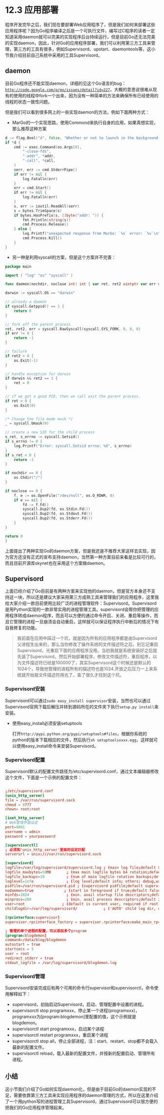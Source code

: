 # 12.3 应用部署

程序开发完毕之后，我们现在要部署Web应用程序了，但是我们如何来部署这些应用程序呢？因为Go程序编译之后是一个可执行文件，编写过C程序的读者一定知道采用daemon就可以完美的实现程序后台持续运行，但是目前Go还无法完美的实现daemon，因此，针对Go的应用程序部署，我们可以利用第三方工具来管理，第三方的工具有很多，例如Supervisord、upstart、daemontools等，这小节我介绍目前自己系统中采用的工具Supervisord。

## daemon

目前Go程序还不能实现daemon，详细的见这个Go语言的bug：[`http://code.google.com/p/go/issues/detail?id=227`](https://astaxie.gitbooks.io/build-web-application-with-golang/content/zh/`http:/code.google.com/p/go/issues/detail)，大概的意思说很难从现有的使用的线程中fork一个出来，因为没有一种简单的方法来确保所有已经使用的线程的状态一致性问题。

但是我们可以看到很多网上的一些实现daemon的方法，例如下面两种方式：

- MarGo的一个实现思路，使用Commond来执行自身的应用，如果真想实现，那么推荐这种方案

```Go
d := flag.Bool("d", false, "Whether or not to launch in the background(like a daemon)")
if *d {
    cmd := exec.Command(os.Args[0],
        "-close-fds",
        "-addr", *addr,
        "-call", *call,
    )
    serr, err := cmd.StderrPipe()
    if err != nil {
        log.Fatalln(err)
    }
    err = cmd.Start()
    if err != nil {
        log.Fatalln(err)
    }
    s, err := ioutil.ReadAll(serr)
    s = bytes.TrimSpace(s)
    if bytes.HasPrefix(s, []byte("addr: ")) {
        fmt.Println(string(s))
        cmd.Process.Release()
    } else {
        log.Printf("unexpected response from MarGo: `%s` error: `%v`\n", s, err)
        cmd.Process.Kill()
    }
}
```

- 另一种是利用syscall的方案，但是这个方案并不完善：
```Go
package main

import ( "log" "os" "syscall" )

func daemon(nochdir, noclose int) int { var ret, ret2 uintptr var err uintptr

darwin := syscall.OS == "darwin"

// already a daemon
if syscall.Getppid() == 1 {
    return 0
}

// fork off the parent process
ret, ret2, err = syscall.RawSyscall(syscall.SYS_FORK, 0, 0, 0)
if err != 0 {
    return -1
}

// failure
if ret2 < 0 {
    os.Exit(-1)
}

// handle exception for darwin
if darwin && ret2 == 1 {
    ret = 0
}

// if we got a good PID, then we call exit the parent process.
if ret > 0 {
    os.Exit(0)
}

/* Change the file mode mask */
_ = syscall.Umask(0)

// create a new SID for the child process
s_ret, s_errno := syscall.Setsid()
if s_errno != 0 {
    log.Printf("Error: syscall.Setsid errno: %d", s_errno)
}
if s_ret < 0 {
    return -1
}

if nochdir == 0 {
    os.Chdir("/")
}

if noclose == 0 {
    f, e := os.OpenFile("/dev/null", os.O_RDWR, 0)
    if e == nil {
        fd := f.Fd()
        syscall.Dup2(fd, os.Stdin.Fd())
        syscall.Dup2(fd, os.Stdout.Fd())
        syscall.Dup2(fd, os.Stderr.Fd())
    }
}

return 0
}
```

上面提出了两种实现Go的daemon方案，但是我还是不推荐大家这样去实现，因为官方还没有正式的宣布支持daemon，当然第一种方案目前来看是比较可行的，而且目前开源库skynet也在采用这个方案做daemon。

## Supervisord
上面已经介绍了Go目前是有两种方案来实现他的daemon，但是官方本身还不支持这一块，所以还是建议大家采用第三方成熟工具来管理我们的应用程序，这里我给大家介绍一款目前使用比较广泛的进程管理软件：Supervisord。Supervisord是用Python实现的一款非常实用的进程管理工具。supervisord会帮你把管理的应用程序转成daemon程序，而且可以方便的通过命令开启、关闭、重启等操作，而且它管理的进程一旦崩溃会自动重启，这样就可以保证程序执行中断后的情况下有自我修复的功能。

>我前面在应用中踩过一个坑，就是因为所有的应用程序都是由Supervisord父进程生出来的，那么当你修改了操作系统的文件描述符之后，别忘记重启Supervisord，光重启下面的应用程序没用。当初我就是系统安装好之后就先装了Supervisord，然后开始部署程序，修改文件描述符，重启程序，以为文件描述符已经是100000了，其实Supervisord这个时候还是默认的1024个，导致他管理的进程所有的描述符也是1024.开放之后压力一上来系统就开始报文件描述符用光了，查了很久才找到这个坑。

### Supervisord安装
Supervisord可以通过`sudo easy_install supervisor`安装，当然也可以通过Supervisord官网下载后解压并转到源码所在的文件夹下执行`setup.py install`来安装。

- 使用easy_install必须安装setuptools

    打开`http://pypi.python.org/pypi/setuptools#files`，根据你系统的python的版本下载相应的文件，然后执行`sh setuptoolsxxxx.egg`，这样就可以使用easy_install命令来安装Supervisord。

### Supervisord配置
Supervisord默认的配置文件路径为/etc/supervisord.conf，通过文本编辑器修改这个文件，下面是一个示例的配置文件：

```conf

;/etc/supervisord.conf
[unix_http_server]
file = /var/run/supervisord.sock
chmod = 0777
chown= root:root

[inet_http_server]
# Web管理界面设定
port=9001
username = admin
password = yourpassword

[supervisorctl]
; 必须和'unix_http_server'里面的设定匹配
serverurl = unix:///var/run/supervisord.sock

[supervisord]
logfile=/var/log/supervisord/supervisord.log ; (main log file;default $CWD/supervisord.log)
logfile_maxbytes=50MB       ; (max main logfile bytes b4 rotation;default 50MB)
logfile_backups=10          ; (num of main logfile rotation backups;default 10)
loglevel=info               ; (log level;default info; others: debug,warn,trace)
pidfile=/var/run/supervisord.pid ; (supervisord pidfile;default supervisord.pid)
nodaemon=true              ; (start in foreground if true;default false)
minfds=1024                 ; (min. avail startup file descriptors;default 1024)
minprocs=200                ; (min. avail process descriptors;default 200)
user=root                 ; (default is current user, required if root)
childlogdir=/var/log/supervisord/            ; ('AUTO' child log dir, default $TEMP)

[rpcinterface:supervisor]
supervisor.rpcinterface_factory = supervisor.rpcinterface:make_main_rpcinterface

; 管理的单个进程的配置，可以添加多个program
[program:blogdemon]
command=/data/blog/blogdemon
autostart = true
startsecs = 5
user = root
redirect_stderr = true
stdout_logfile = /var/log/supervisord/blogdemon.log
```

### Supervisord管理

Supervisord安装完成后有两个可用的命令行supervisor和supervisorctl，命令使用解释如下：

- supervisord，初始启动Supervisord，启动、管理配置中设置的进程。
- supervisorctl stop programxxx，停止某一个进程(programxxx)，programxxx为[program:blogdemon]里配置的值，这个示例就是blogdemon。
- supervisorctl start programxxx，启动某个进程
- supervisorctl restart programxxx，重启某个进程
- supervisorctl stop all，停止全部进程，注：start、restart、stop都不会载入最新的配置文件。
- supervisorctl reload，载入最新的配置文件，并按新的配置启动、管理所有进程。

## 小结

这小节我们介绍了Go如何实现daemon化，但是由于目前Go的daemon实现的不足，需要依靠第三方工具来实现应用程序的daemon管理的方式，所以在这里介绍了一个用python写的进程管理工具Supervisord，通过Supervisord可以很方便的把我们的Go应用程序管理起来。